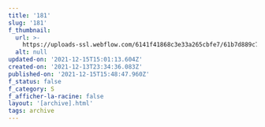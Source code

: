 ```yaml
---
title: '181'
slug: '181'
f_thumbnail:
  url: >-
    https://uploads-ssl.webflow.com/6141f41868c3e33a265cbfe7/61b7d889c7098d6bb9b65ca1_181.jpg
  alt: null
updated-on: '2021-12-15T15:01:13.604Z'
created-on: '2021-12-13T23:34:36.083Z'
published-on: '2021-12-15T15:48:47.960Z'
f_status: false
f_category: S
f_afficher-la-racine: false
layout: '[archive].html'
tags: archive
---
```



